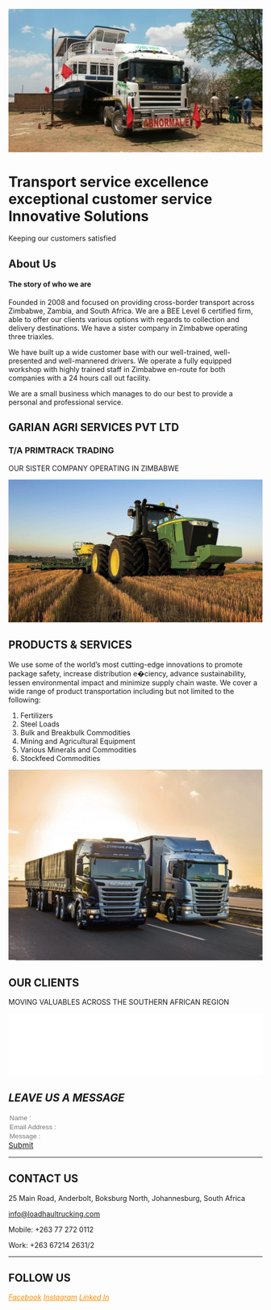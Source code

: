 
  
  
![Alt image](Hero_1.JPG)

# Transport service excellence exceptional customer service Innovative Solutions

Keeping our customers satisfied


## About **Us**

#### The story of who we are

Founded in 2008 and focused on providing cross-border transport across Zimbabwe, Zambia, and South Africa. We are a BEE Level 6 certified firm, able to offer our clients various options with regards to collection and delivery destinations. We have a sister company in Zimbabwe operating three triaxles.

We have built up a wide customer base with our well-trained, well-presented and well-mannered drivers. We operate a fully equipped workshop with highly trained staff in Zimbabwe en-route for both companies with a 24 hours call out facility.

We are a small business which manages to do our best to provide a personal and professional service.


## GARIAN AGRI SERVICES PVT LTD
### T/A PRIMTRACK TRADING

OUR SISTER COMPANY OPERATING IN ZIMBABWE

![Alt image](About_1.jpg)

## PRODUCTS & **SERVICES** 

We use some of the world’s most cutting-edge innovations to promote package safety, increase distribution e�ciency, advance sustainability, lessen environmental impact and minimize supply chain waste. We cover a wide range of product transportation including but not limited to the following:
1. Fertilizers
2. Steel Loads
3. Bulk and Breakbulk Commodities
4. Mining and Agricultural Equipment
5. Various Minerals and Commodities
7. Stockfeed Commodities


![Alt image](Products_&_Services_1.jpg)


## OUR **CLIENTS**

MOVING VALUABLES ACROSS THE SOUTHERN AFRICAN REGION


<img src="LOGO.png" alt="" style="background:darkorange">
  


## *LEAVE US A MESSAGE*

<form action="#">
                <input type="text" placeholder="Name :" style="background:transparent; border:none "> <br>
                <input type="text" placeholder="Email Address :" style="background:transparent; border:none">  <br>
                <input type="text" placeholder="Message :" style="background:transparent; border:none "> <br>
                <a href="#" title="submit" style="darkorange;font-size:15px">Submit</a>
</form>

***

## CONTACT **US**

25 Main Road, Anderbolt, Boksburg North, Johannesburg, South Africa

<a href="mailto:loadhaultrucking.com" title="address" >info@loadhaultrucking.com</a>

Mobile: +263 77 272 0112

Work: +263 67214 2631/2

***

## FOLLOW **US**
*<a href="https://tanyaradzwa20.github.io/MarkDown2/#myself" title="Title" style="color:darkorange;">Facebook</a>*
*<a href="https://tanyaradzwa20.github.io/MarkDown2/#myself" title="Title" style="color:darkorange;">Instagram</a>*
*<a href="https://tanyaradzwa20.github.io/MarkDown2/#myself" title="Title" style="color:darkorange;">Linked In</a>*
  
